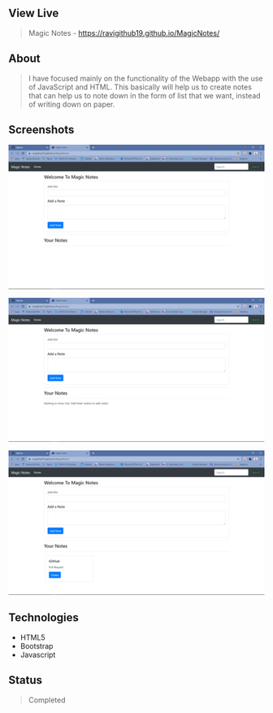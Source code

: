 ## View Live
> Magic Notes - https://ravigithub19.github.io/MagicNotes/

## About
> I have focused mainly on the functionality of the Webapp with the use of JavaScript and HTML. This basically will help us to create notes that can help us to note down in the form of list that we want, instead of writing down on paper.

## Screenshots
![Example screenshot](img/01.png)<br>

![Example screenshot](img/02.png)<br>

![Example screenshot](img/03.png)<br>

## Technologies
* HTML5
* Bootstrap
* Javascript

## Status
> Completed
